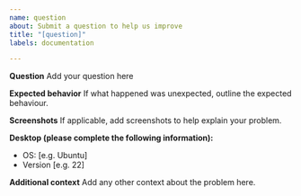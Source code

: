 ```yaml
---
name: question
about: Submit a question to help us improve
title: "[question]"
labels: documentation

---
```


**Question**
Add your question here

**Expected behavior**
If what happened was unexpected, outline the expected behaviour.

**Screenshots**
If applicable, add screenshots to help explain your problem.

**Desktop (please complete the following information):**
 - OS: [e.g. Ubuntu]
 - Version [e.g. 22]

**Additional context**
Add any other context about the problem here.
